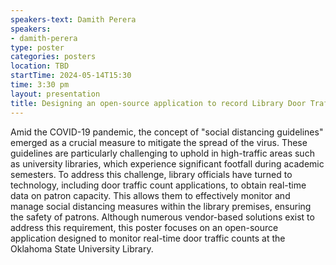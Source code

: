 ```yaml
---
speakers-text: Damith Perera
speakers:
- damith-perera
type: poster
categories: posters
location: TBD
startTime: 2024-05-14T15:30
time: 3:30 pm
layout: presentation
title: Designing an open-source application to record Library Door Traffic Counter
---
```

Amid the COVID-19 pandemic, the concept of "social distancing guidelines" emerged as a crucial measure to mitigate the spread of the virus. These guidelines are particularly challenging to uphold in high-traffic areas such as university libraries, which experience significant footfall during academic semesters. To address this challenge, library officials have turned to technology, including door traffic count applications, to obtain real-time data on patron capacity. This allows them to effectively monitor and manage social distancing measures within the library premises, ensuring the safety of patrons. Although numerous vendor-based solutions exist to address this requirement, this poster focuses on an open-source application designed to monitor real-time door traffic counts at the Oklahoma State University Library.

